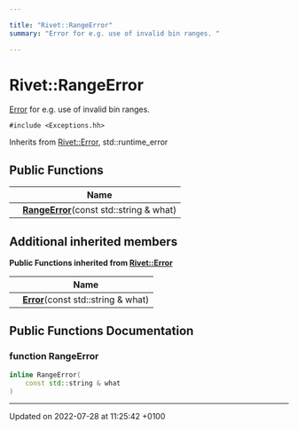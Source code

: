 ```yaml
---

title: "Rivet::RangeError"
summary: "Error for e.g. use of invalid bin ranges. "

---
```


# Rivet::RangeError



<a href="http://example.org/classes/structrivet_1_1error/">Error</a> for e.g. use of invalid bin ranges. 


`#include <Exceptions.hh>`

Inherits from [Rivet::Error](http://example.org/classes/structrivet_1_1error/), std::runtime_error

## Public Functions

|                | Name           |
| -------------- | -------------- |
| | **[RangeError](http://example.org/classes/structrivet_1_1rangeerror/#function-rangeerror)**(const std::string & what) |

## Additional inherited members

**Public Functions inherited from [Rivet::Error](http://example.org/classes/structrivet_1_1error/)**

|                | Name           |
| -------------- | -------------- |
| | **[Error](http://example.org/classes/structrivet_1_1error/#function-error)**(const std::string & what) |


## Public Functions Documentation

### function RangeError

```cpp
inline RangeError(
    const std::string & what
)
```


-------------------------------

Updated on 2022-07-28 at 11:25:42 +0100